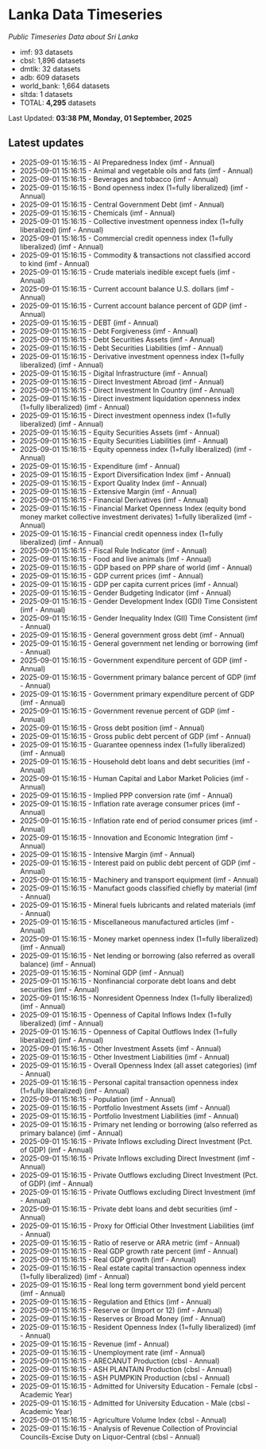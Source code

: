 # Lanka Data Timeseries
*Public Timeseries Data about Sri Lanka*

* imf: 93 datasets
* cbsl: 1,896 datasets
* dmtlk: 32 datasets
* adb: 609 datasets
* world_bank: 1,664 datasets
* sltda: 1 datasets
* TOTAL: **4,295** datasets

Last Updated: **03:38 PM, Monday, 01 September, 2025**

## Latest updates

* 2025-09-01 15:16:15 - AI Preparedness Index (imf - Annual)
* 2025-09-01 15:16:15 - Animal and vegetable oils and fats (imf - Annual)
* 2025-09-01 15:16:15 - Beverages and tobacco (imf - Annual)
* 2025-09-01 15:16:15 - Bond openness index (1=fully liberalized) (imf - Annual)
* 2025-09-01 15:16:15 - Central Government Debt (imf - Annual)
* 2025-09-01 15:16:15 - Chemicals (imf - Annual)
* 2025-09-01 15:16:15 - Collective investment openness index (1=fully liberalized) (imf - Annual)
* 2025-09-01 15:16:15 - Commercial credit openness index (1=fully liberalized) (imf - Annual)
* 2025-09-01 15:16:15 - Commodity & transactions not classified accord to kind (imf - Annual)
* 2025-09-01 15:16:15 - Crude materials inedible except fuels (imf - Annual)
* 2025-09-01 15:16:15 - Current account balance U.S. dollars (imf - Annual)
* 2025-09-01 15:16:15 - Current account balance percent of GDP (imf - Annual)
* 2025-09-01 15:16:15 - DEBT (imf - Annual)
* 2025-09-01 15:16:15 - Debt Forgiveness (imf - Annual)
* 2025-09-01 15:16:15 - Debt Securities Assets (imf - Annual)
* 2025-09-01 15:16:15 - Debt Securities Liabilities (imf - Annual)
* 2025-09-01 15:16:15 - Derivative investment openness index (1=fully liberalized) (imf - Annual)
* 2025-09-01 15:16:15 - Digital Infrastructure (imf - Annual)
* 2025-09-01 15:16:15 - Direct Investment Abroad (imf - Annual)
* 2025-09-01 15:16:15 - Direct Investment In Country (imf - Annual)
* 2025-09-01 15:16:15 - Direct investment liquidation openness index (1=fully liberalized) (imf - Annual)
* 2025-09-01 15:16:15 - Direct investment openness index (1=fully liberalized) (imf - Annual)
* 2025-09-01 15:16:15 - Equity Securities Assets (imf - Annual)
* 2025-09-01 15:16:15 - Equity Securities Liabilities (imf - Annual)
* 2025-09-01 15:16:15 - Equity openness index (1=fully liberalized) (imf - Annual)
* 2025-09-01 15:16:15 - Expenditure (imf - Annual)
* 2025-09-01 15:16:15 - Export Diversification Index (imf - Annual)
* 2025-09-01 15:16:15 - Export Quality Index (imf - Annual)
* 2025-09-01 15:16:15 - Extensive Margin (imf - Annual)
* 2025-09-01 15:16:15 - Financial Derivatives (imf - Annual)
* 2025-09-01 15:16:15 - Financial Market Openness Index (equity bond money market collective investment derivates) 1=fully liberalized (imf - Annual)
* 2025-09-01 15:16:15 - Financial credit openness index (1=fully liberalized) (imf - Annual)
* 2025-09-01 15:16:15 - Fiscal Rule Indicator (imf - Annual)
* 2025-09-01 15:16:15 - Food and live animals (imf - Annual)
* 2025-09-01 15:16:15 - GDP based on PPP share of world (imf - Annual)
* 2025-09-01 15:16:15 - GDP current prices (imf - Annual)
* 2025-09-01 15:16:15 - GDP per capita current prices (imf - Annual)
* 2025-09-01 15:16:15 - Gender Budgeting Indicator (imf - Annual)
* 2025-09-01 15:16:15 - Gender Development Index (GDI) Time Consistent (imf - Annual)
* 2025-09-01 15:16:15 - Gender Inequality Index (GII) Time Consistent (imf - Annual)
* 2025-09-01 15:16:15 - General government gross debt (imf - Annual)
* 2025-09-01 15:16:15 - General government net lending or borrowing (imf - Annual)
* 2025-09-01 15:16:15 - Government expenditure percent of GDP (imf - Annual)
* 2025-09-01 15:16:15 - Government primary balance percent of GDP (imf - Annual)
* 2025-09-01 15:16:15 - Government primary expenditure percent of GDP (imf - Annual)
* 2025-09-01 15:16:15 - Government revenue percent of GDP (imf - Annual)
* 2025-09-01 15:16:15 - Gross debt position (imf - Annual)
* 2025-09-01 15:16:15 - Gross public debt percent of GDP (imf - Annual)
* 2025-09-01 15:16:15 - Guarantee openness index (1=fully liberalized) (imf - Annual)
* 2025-09-01 15:16:15 - Household debt loans and debt securities (imf - Annual)
* 2025-09-01 15:16:15 - Human Capital and Labor Market Policies (imf - Annual)
* 2025-09-01 15:16:15 - Implied PPP conversion rate (imf - Annual)
* 2025-09-01 15:16:15 - Inflation rate average consumer prices (imf - Annual)
* 2025-09-01 15:16:15 - Inflation rate end of period consumer prices (imf - Annual)
* 2025-09-01 15:16:15 - Innovation and Economic Integration (imf - Annual)
* 2025-09-01 15:16:15 - Intensive Margin (imf - Annual)
* 2025-09-01 15:16:15 - Interest paid on public debt percent of GDP (imf - Annual)
* 2025-09-01 15:16:15 - Machinery and transport equipment (imf - Annual)
* 2025-09-01 15:16:15 - Manufact goods classified chiefly by material (imf - Annual)
* 2025-09-01 15:16:15 - Mineral fuels lubricants and related materials (imf - Annual)
* 2025-09-01 15:16:15 - Miscellaneous manufactured articles (imf - Annual)
* 2025-09-01 15:16:15 - Money market openness index (1=fully liberalized) (imf - Annual)
* 2025-09-01 15:16:15 - Net lending or borrowing (also referred as overall balance) (imf - Annual)
* 2025-09-01 15:16:15 - Nominal GDP (imf - Annual)
* 2025-09-01 15:16:15 - Nonfinancial corporate debt loans and debt securities (imf - Annual)
* 2025-09-01 15:16:15 - Nonresident Openness Index (1=fully liberalized) (imf - Annual)
* 2025-09-01 15:16:15 - Openness of Capital Inflows Index (1=fully liberalized) (imf - Annual)
* 2025-09-01 15:16:15 - Openness of Capital Outflows Index (1=fully liberalized) (imf - Annual)
* 2025-09-01 15:16:15 - Other Investment Assets (imf - Annual)
* 2025-09-01 15:16:15 - Other Investment Liabilities (imf - Annual)
* 2025-09-01 15:16:15 - Overall Openness Index (all asset categories) (imf - Annual)
* 2025-09-01 15:16:15 - Personal capital transaction openness index (1=fully liberalized) (imf - Annual)
* 2025-09-01 15:16:15 - Population (imf - Annual)
* 2025-09-01 15:16:15 - Portfolio Investment Assets (imf - Annual)
* 2025-09-01 15:16:15 - Portfolio Investment Liabilities (imf - Annual)
* 2025-09-01 15:16:15 - Primary net lending or borrowing (also referred as primary balance) (imf - Annual)
* 2025-09-01 15:16:15 - Private Inflows excluding Direct Investment (Pct. of GDP) (imf - Annual)
* 2025-09-01 15:16:15 - Private Inflows excluding Direct Investment (imf - Annual)
* 2025-09-01 15:16:15 - Private Outflows excluding Direct Investment (Pct. of GDP) (imf - Annual)
* 2025-09-01 15:16:15 - Private Outflows excluding Direct Investment (imf - Annual)
* 2025-09-01 15:16:15 - Private debt loans and debt securities (imf - Annual)
* 2025-09-01 15:16:15 - Proxy for Official Other Investment Liabilities (imf - Annual)
* 2025-09-01 15:16:15 - Ratio of reserve or ARA metric (imf - Annual)
* 2025-09-01 15:16:15 - Real GDP growth rate percent (imf - Annual)
* 2025-09-01 15:16:15 - Real GDP growth (imf - Annual)
* 2025-09-01 15:16:15 - Real estate capital transaction openness index (1=fully liberalized) (imf - Annual)
* 2025-09-01 15:16:15 - Real long term government bond yield percent (imf - Annual)
* 2025-09-01 15:16:15 - Regulation and Ethics (imf - Annual)
* 2025-09-01 15:16:15 - Reserve or (Import or 12) (imf - Annual)
* 2025-09-01 15:16:15 - Reserves or Broad Money (imf - Annual)
* 2025-09-01 15:16:15 - Resident Openness Index (1=fully liberalized) (imf - Annual)
* 2025-09-01 15:16:15 - Revenue (imf - Annual)
* 2025-09-01 15:16:15 - Unemployment rate (imf - Annual)
* 2025-09-01 15:16:15 - ARECANUT Production (cbsl - Annual)
* 2025-09-01 15:16:15 - ASH PLANTAIN Production (cbsl - Annual)
* 2025-09-01 15:16:15 - ASH PUMPKIN Production (cbsl - Annual)
* 2025-09-01 15:16:15 - Admitted for University Education - Female (cbsl - Academic Year)
* 2025-09-01 15:16:15 - Admitted for University Education - Male (cbsl - Academic Year)
* 2025-09-01 15:16:15 - Agriculture Volume Index (cbsl - Annual)
* 2025-09-01 15:16:15 - Analysis of Revenue Collection of Provincial Councils-Excise Duty on Liquor-Central (cbsl - Annual)